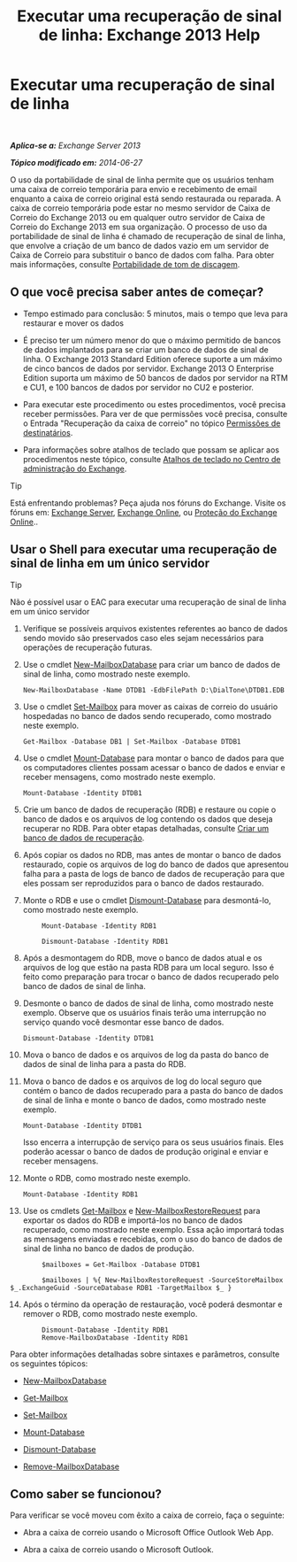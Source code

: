 ﻿---
title: 'Executar uma recuperação de sinal de linha: Exchange 2013 Help'
TOCTitle: Executar uma recuperação de sinal de linha
ms:assetid: 158817fa-4b17-4fa9-8341-a86609e6a388
ms:mtpsurl: https://technet.microsoft.com/pt-br/library/Dd979810(v=EXCHG.150)
ms:contentKeyID: 51407839
ms.date: 05/22/2018
mtps_version: v=EXCHG.150
ms.translationtype: MT
---

# Executar uma recuperação de sinal de linha

 

_**Aplica-se a:** Exchange Server 2013_

_**Tópico modificado em:** 2014-06-27_

O uso da portabilidade de sinal de linha permite que os usuários tenham uma caixa de correio temporária para envio e recebimento de email enquanto a caixa de correio original está sendo restaurada ou reparada. A caixa de correio temporária pode estar no mesmo servidor de Caixa de Correio do Exchange 2013 ou em qualquer outro servidor de Caixa de Correio do Exchange 2013 em sua organização. O processo de uso da portabilidade de sinal de linha é chamado de recuperação de sinal de linha, que envolve a criação de um banco de dados vazio em um servidor de Caixa de Correio para substituir o banco de dados com falha. Para obter mais informações, consulte [Portabilidade de tom de discagem](dial-tone-portability-exchange-2013-help.md).

## O que você precisa saber antes de começar?

  - Tempo estimado para conclusão: 5 minutos, mais o tempo que leva para restaurar e mover os dados

  - É preciso ter um número menor do que o máximo permitido de bancos de dados implantados para se criar um banco de dados de sinal de linha. O Exchange 2013 Standard Edition oferece suporte a um máximo de cinco bancos de dados por servidor. Exchange 2013 O Enterprise Edition suporta um máximo de 50 bancos de dados por servidor na RTM e CU1, e 100 bancos de dados por servidor no CU2 e posterior.

  - Para executar este procedimento ou estes procedimentos, você precisa receber permissões. Para ver de que permissões você precisa, consulte o Entrada "Recuperação da caixa de correio" no tópico [Permissões de destinatários](recipients-permissions-exchange-2013-help.md).

  - Para informações sobre atalhos de teclado que possam se aplicar aos procedimentos neste tópico, consulte [Atalhos de teclado no Centro de administração do Exchange](keyboard-shortcuts-in-the-exchange-admin-center-exchange-online-protection-help.md).


> [!TIP]
> Está enfrentando problemas? Peça ajuda nos fóruns do Exchange. Visite os fóruns em: <A href="https://go.microsoft.com/fwlink/p/?linkid=60612">Exchange Server</A>, <A href="https://go.microsoft.com/fwlink/p/?linkid=267542">Exchange Online</A>, ou <A href="https://go.microsoft.com/fwlink/p/?linkid=285351">Proteção do Exchange Online</A>..



## Usar o Shell para executar uma recuperação de sinal de linha em um único servidor


> [!TIP]
> Não é possível usar o EAC para executar uma recuperação de sinal de linha em um único servidor



1.  Verifique se possíveis arquivos existentes referentes ao banco de dados sendo movido são preservados caso eles sejam necessários para operações de recuperação futuras.

2.  Use o cmdlet [New-MailboxDatabase](https://technet.microsoft.com/pt-br/library/aa997976\(v=exchg.150\)) para criar um banco de dados de sinal de linha, como mostrado neste exemplo.
    
        New-MailboxDatabase -Name DTDB1 -EdbFilePath D:\DialTone\DTDB1.EDB

3.  Use o cmdlet [Set-Mailbox](https://technet.microsoft.com/pt-br/library/bb123981\(v=exchg.150\)) para mover as caixas de correio do usuário hospedadas no banco de dados sendo recuperado, como mostrado neste exemplo.
    
        Get-Mailbox -Database DB1 | Set-Mailbox -Database DTDB1

4.  Use o cmdlet [Mount-Database](https://technet.microsoft.com/pt-br/library/aa998871\(v=exchg.150\)) para montar o banco de dados para que os computadores clientes possam acessar o banco de dados e enviar e receber mensagens, como mostrado neste exemplo.
    
        Mount-Database -Identity DTDB1

5.  Crie um banco de dados de recuperação (RDB) e restaure ou copie o banco de dados e os arquivos de log contendo os dados que deseja recuperar no RDB. Para obter etapas detalhadas, consulte [Criar um banco de dados de recuperação](create-a-recovery-database-exchange-2013-help.md).

6.  Após copiar os dados no RDB, mas antes de montar o banco de dados restaurado, copie os arquivos de log do banco de dados que apresentou falha para a pasta de logs de banco de dados de recuperação para que eles possam ser reproduzidos para o banco de dados restaurado.

7.  Monte o RDB e use o cmdlet [Dismount-Database](https://technet.microsoft.com/pt-br/library/bb124936\(v=exchg.150\)) para desmontá-lo, como mostrado neste exemplo.
    
```
        Mount-Database -Identity RDB1  

        Dismount-Database -Identity RDB1
```

8.  Após a desmontagem do RDB, move o banco de dados atual e os arquivos de log que estão na pasta RDB para um local seguro. Isso é feito como preparação para trocar o banco de dados recuperado pelo banco de dados de sinal de linha.

9.  Desmonte o banco de dados de sinal de linha, como mostrado neste exemplo. Observe que os usuários finais terão uma interrupção no serviço quando você desmontar esse banco de dados.
    
        Dismount-Database -Identity DTDB1

10. Mova o banco de dados e os arquivos de log da pasta do banco de dados de sinal de linha para a pasta do RDB.

11. Mova o banco de dados e os arquivos de log do local seguro que contém o banco de dados recuperado para a pasta do banco de dados de sinal de linha e monte o banco de dados, como mostrado neste exemplo.
    
        Mount-Database -Identity DTDB1
    
    Isso encerra a interrupção de serviço para os seus usuários finais. Eles poderão acessar o banco de dados de produção original e enviar e receber mensagens.

12. Monte o RDB, como mostrado neste exemplo.
    
        Mount-Database -Identity RDB1

13. Use os cmdlets [Get-Mailbox](https://technet.microsoft.com/pt-br/library/bb123685\(v=exchg.150\)) e [New-MailboxRestoreRequest](https://technet.microsoft.com/pt-br/library/ff829875\(v=exchg.150\)) para exportar os dados do RDB e importá-los no banco de dados recuperado, como mostrado neste exemplo. Essa ação importará todas as mensagens enviadas e recebidas, com o uso do banco de dados de sinal de linha no banco de dados de produção.
    
```
        $mailboxes = Get-Mailbox -Database DTDB1
```
```    
        $mailboxes | %{ New-MailboxRestoreRequest -SourceStoreMailbox $_.ExchangeGuid -SourceDatabase RDB1 -TargetMailbox $_ }
```

14. Após o término da operação de restauração, você poderá desmontar e remover o RDB, como mostrado neste exemplo.
    
```
        Dismount-Database -Identity RDB1  
        Remove-MailboxDatabase -Identity RDB1
```

Para obter informações detalhadas sobre sintaxes e parâmetros, consulte os seguintes tópicos:

  - [New-MailboxDatabase](https://technet.microsoft.com/pt-br/library/aa997976\(v=exchg.150\))

  - [Get-Mailbox](https://technet.microsoft.com/pt-br/library/bb123685\(v=exchg.150\))

  - [Set-Mailbox](https://technet.microsoft.com/pt-br/library/bb123981\(v=exchg.150\))

  - [Mount-Database](https://technet.microsoft.com/pt-br/library/aa998871\(v=exchg.150\))

  - [Dismount-Database](https://technet.microsoft.com/pt-br/library/bb124936\(v=exchg.150\))

  - [Remove-MailboxDatabase](https://technet.microsoft.com/pt-br/library/aa997931\(v=exchg.150\))

## Como saber se funcionou?

Para verificar se você moveu com êxito a caixa de correio, faça o seguinte:

  - Abra a caixa de correio usando o Microsoft Office Outlook Web App.

  - Abra a caixa de correio usando o Microsoft Outlook.

